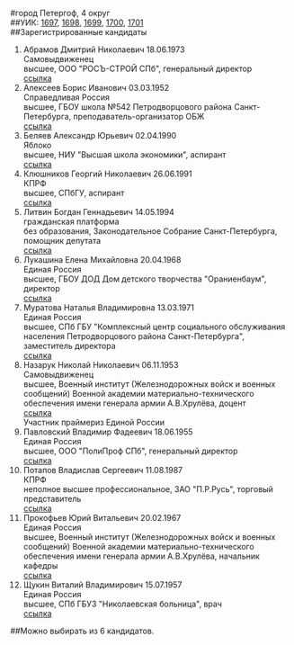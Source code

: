 #город Петергоф, 4 округ  
##УИК: [1697](../../tik8/uik1697.md), [1698](../../tik8/uik1698.md), [1699](../../tik8/uik1699.md), [1700](../../tik8/uik1700.md), [1701](../../tik8/uik1701.md)  
##Зарегистрированные кандидаты
1. Абрамов Дмитрий Николаевич 18.06.1973  
Самовыдвиженец  
высшее, ООО "РОСЪ-СТРОЙ СПб", генеральный директор    
[ссылка](http://www.st-petersburg.vybory.izbirkom.ru/region/region/st-petersburg?action=show&root=1&tvd=4784013120285&vrn=4784013120285&region=78&global=&sub_region=78&prver=0&pronetvd=null&type=341&vibid=4784013120588)  
2. Алексеев Борис Иванович 03.03.1952  
Справедливая Россия  
высшее, ГБОУ школа №542 Петродворцового района Санкт-Петербурга, преподаватель-организатор ОБЖ    
[ссылка](http://www.st-petersburg.vybory.izbirkom.ru/region/region/st-petersburg?action=show&root=1&tvd=4784013120285&vrn=4784013120285&region=78&global=&sub_region=78&prver=0&pronetvd=null&type=341&vibid=4784013121209)  
3. Беляев Александр Юрьевич 02.04.1990  
Яблоко  
высшее, НИУ "Высшая школа экономики", аспирант    
[ссылка](http://www.st-petersburg.vybory.izbirkom.ru/region/region/st-petersburg?action=show&root=1&tvd=4784013120285&vrn=4784013120285&region=78&global=&sub_region=78&prver=0&pronetvd=null&type=341&vibid=4784013121430)  
4. Клюшников Георгий Николаевич 26.06.1991  
КПРФ  
высшее, СПбГУ, аспирант    
[ссылка](http://www.st-petersburg.vybory.izbirkom.ru/region/region/st-petersburg?action=show&root=1&tvd=4784013120285&vrn=4784013120285&region=78&global=&sub_region=78&prver=0&pronetvd=null&type=341&vibid=4784013121386)  
5. Литвин Богдан Геннадьевич 14.05.1994  
гражданская платформа  
без образования, Законодательное Собрание Санкт-Петербурга, помощник депутата    
[ссылка](http://www.st-petersburg.vybory.izbirkom.ru/region/region/st-petersburg?action=show&root=1&tvd=4784013120285&vrn=4784013120285&region=78&global=&sub_region=78&prver=0&pronetvd=null&type=341&vibid=4784013120988)  
6. Лукашина Елена Михайловна 20.04.1968  
Единая Россия  
высшее, ГБОУ ДОД Дом детского творчества "Ораниенбаум", директор    
[ссылка](http://www.st-petersburg.vybory.izbirkom.ru/region/region/st-petersburg?action=show&root=1&tvd=4784013120285&vrn=4784013120285&region=78&global=&sub_region=78&prver=0&pronetvd=null&type=341&vibid=4784013121334)  
7. Муратова Наталья Владимировна 13.03.1971  
Единая Россия  
высшее, СПб ГБУ "Комплексный центр социального обслуживания населения Петродворцового района Санкт-Петербурга", заместитель директора    
[ссылка](http://www.st-petersburg.vybory.izbirkom.ru/region/region/st-petersburg?action=show&root=1&tvd=4784013120285&vrn=4784013120285&region=78&global=&sub_region=78&prver=0&pronetvd=null&type=341&vibid=4784013120745)  
8. Назарук Николай Николаевич 06.11.1953  
Самовыдвиженец  
высшее, Военный институт (Железнодорожных войск и военных сообщений) Военной академии материально-технического обеспечения имени генерала армии А.В.Хрулёва, доцент    
[ссылка](http://www.st-petersburg.vybory.izbirkom.ru/region/region/st-petersburg?action=show&root=1&tvd=4784013120285&vrn=4784013120285&region=78&global=&sub_region=78&prver=0&pronetvd=null&type=341&vibid=4784013121156)  
Участник праймериз Единой России  
9. Павловский Владимир Фадеевич 18.06.1955  
Единая Россия  
высшее, ООО "ПолиПроф СПб", генеральный директор    
[ссылка](http://www.st-petersburg.vybory.izbirkom.ru/region/region/st-petersburg?action=show&root=1&tvd=4784013120285&vrn=4784013120285&region=78&global=&sub_region=78&prver=0&pronetvd=null&type=341&vibid=4784013121417)  
10. Потапов Владислав Сергеевич 11.08.1987  
КПРФ  
неполное высшее профессиональное, ЗАО "П.Р.Русь", торговый представитель    
[ссылка](http://www.st-petersburg.vybory.izbirkom.ru/region/region/st-petersburg?action=show&root=1&tvd=4784013120285&vrn=4784013120285&region=78&global=&sub_region=78&prver=0&pronetvd=null&type=341&vibid=4784013121379)  
11. Прокофьев Юрий Витальевич 20.02.1967  
Единая Россия  
высшее, Военный институт (Железнодорожных войск и военных сообщений) Военной академии материально-технического обеспечения имени генерала армии А.В.Хрулёва, начальник кафедры    
[ссылка](http://www.st-petersburg.vybory.izbirkom.ru/region/region/st-petersburg?action=show&root=1&tvd=4784013120285&vrn=4784013120285&region=78&global=&sub_region=78&prver=0&pronetvd=null&type=341&vibid=4784013121341)  
12. Щукин Виталий Владимирович 15.07.1957  
Единая Россия  
высшее, СПб ГБУЗ "Николаевская больница", врач    
[ссылка](http://www.st-petersburg.vybory.izbirkom.ru/region/region/st-petersburg?action=show&root=1&tvd=4784013120285&vrn=4784013120285&region=78&global=&sub_region=78&prver=0&pronetvd=null&type=341&vibid=4784013121188)  

##Можно выбирать из 6 кандидатов.  
